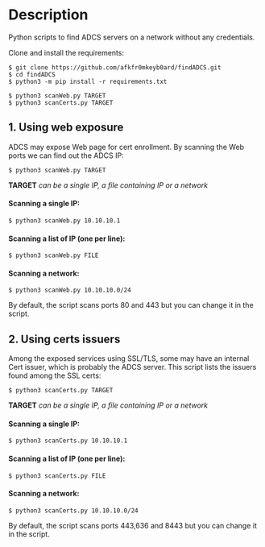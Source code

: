 # Description
Python scripts to find ADCS servers on a network without any credentials.

Clone and install the requirements:
```
$ git clone https://github.com/afkfr0mkeyb0ard/findADCS.git
$ cd findADCS
$ python3 -m pip install -r requirements.txt

$ python3 scanWeb.py TARGET
$ python3 scanCerts.py TARGET
```

## 1. Using web exposure
ADCS may expose Web page for cert enrollment. By scanning the Web ports we can find out the ADCS IP:

    $ python3 scanWeb.py TARGET

**TARGET** *can be a single IP, a file containing IP or a network*

#### Scanning a single IP:
    $ python3 scanWeb.py 10.10.10.1

#### Scanning a list of IP (one per line):
    $ python3 scanWeb.py FILE

#### Scanning a network:
    $ python3 scanWeb.py 10.10.10.0/24

By default, the script scans ports 80 and 443 but you can change it in the script.

## 2. Using certs issuers
Among the exposed services using SSL/TLS, some may have an internal Cert issuer, which is probably the ADCS server.
This script lists the issuers found among the SSL certs:

    $ python3 scanCerts.py TARGET

**TARGET** *can be a single IP, a file containing IP or a network*

#### Scanning a single IP:
    $ python3 scanCerts.py 10.10.10.1

#### Scanning a list of IP (one per line):
    $ python3 scanCerts.py FILE

#### Scanning a network:
    $ python3 scanCerts.py 10.10.10.0/24

By default, the script scans ports 443,636 and 8443 but you can change it in the script.
